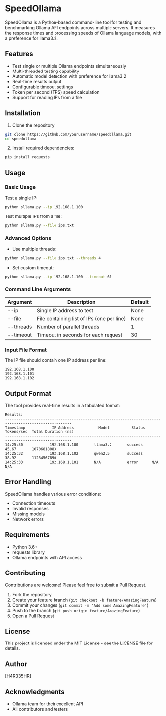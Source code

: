 # SpeedOllama

SpeedOllama is a Python-based command-line tool for testing and benchmarking Ollama API endpoints across multiple servers. It measures the response times and processing speeds of Ollama language models, with a preference for llama3.2.

## Features

- Test single or multiple Ollama endpoints simultaneously
- Multi-threaded testing capability
- Automatic model detection with preference for llama3.2
- Real-time results output
- Configurable timeout settings
- Token per second (TPS) speed calculation
- Support for reading IPs from a file

## Installation

1. Clone the repository:
```bash
git clone https://github.com/yourusername/speedollama.git
cd speedollama
```

2. Install required dependencies:
```bash
pip install requests
```

## Usage

### Basic Usage

Test a single IP:
```bash
python sllama.py --ip 192.168.1.100
```

Test multiple IPs from a file:
```bash
python sllama.py --file ips.txt
```

### Advanced Options

- Use multiple threads:
```bash
python sllama.py --file ips.txt --threads 4
```

- Set custom timeout:
```bash
python sllama.py --ip 192.168.1.100 --timeout 60
```

### Command Line Arguments

| Argument | Description | Default |
|----------|-------------|---------|
| --ip | Single IP address to test | None |
| --file | File containing list of IPs (one per line) | None |
| --threads | Number of parallel threads | 1 |
| --timeout | Timeout in seconds for each request | 30 |

### Input File Format

The IP file should contain one IP address per line:
```
192.168.1.100
192.168.1.101
192.168.1.102
```

## Output Format

The tool provides real-time results in a tabulated format:
```
Results:
----------------------------------------------------------------------------------------------------
Timestamp            IP Address           Model          Status     Tokens/sec  Total Duration (ns)
----------------------------------------------------------------------------------------------------
14:25:30            192.168.1.100       llama3.2       success    45.67       10706818083
14:25:32            192.168.1.102       qwen2.5        success    38.92       11234567890
14:25:33            192.168.1.101       N/A            error      N/A         N/A
```

## Error Handling

SpeedOllama handles various error conditions:
- Connection timeouts
- Invalid responses
- Missing models
- Network errors

## Requirements

- Python 3.6+
- requests library
- Ollama endpoints with API access

## Contributing

Contributions are welcome! Please feel free to submit a Pull Request.

1. Fork the repository
2. Create your feature branch (`git checkout -b feature/AmazingFeature`)
3. Commit your changes (`git commit -m 'Add some AmazingFeature'`)
4. Push to the branch (`git push origin feature/AmazingFeature`)
5. Open a Pull Request

## License

This project is licensed under the MIT License - see the [LICENSE](LICENSE) file for details.

## Author

[H4R335HR]

## Acknowledgments

- Ollama team for their excellent API
- All contributors and testers
